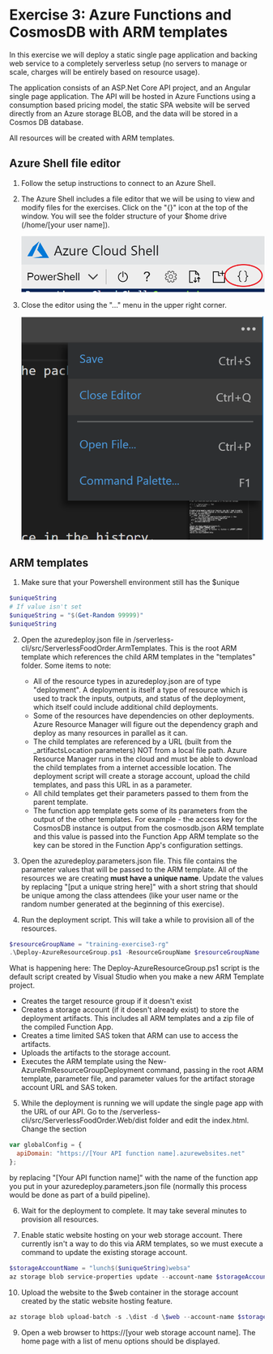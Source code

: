 # Exercise 3: Azure Functions and CosmosDB with ARM templates

In this exercise we will deploy a static single page application and backing web service to a completely serverless setup (no servers to manage or scale, charges will be entirely based on resource usage).

The application consists of an ASP.Net Core API project, and an Angular single page application.  The API will be hosted in Azure Functions using a consumption based pricing model, the static SPA website will be served directly from an Azure storage BLOB, and the data will be stored in a Cosmos DB database.

All resources will be created with ARM templates.

## Azure Shell file editor

1. Follow the setup instructions to connect to an Azure Shell. 

2. The Azure Shell includes a file editor that we will be using to view and modify files for the exercises.  Click on the "{}" icon at the top of the window.  You will see the folder structure of your $home drive (/home/[your user name]).

    ![Open editor](images/shell-editor.png)

3. Close the editor using the "..." menu in the upper right corner.

    ![Close editor](images/shell-close.png)

## ARM templates

1. Make sure that your Powershell environment still has the $unique

```powershell
$uniqueString
# If value isn't set
$uniqueString = "$(Get-Random 99999)"
$uniqueString
```

2. Open the azuredeploy.json file in /serverless-cli/src/ServerlessFoodOrder.ArmTemplates. This is the root ARM template which references the child ARM templates in the "templates" folder.  Some items to note:
    - All of the resource types in azuredeploy.json are of type "deployment".  A deployment is itself a type of resource which is used to track the inputs, outputs, and status of the deployment, which itself could include additional child deployments.
    - Some of the resources have dependencies on other deployments. Azure Resource Manager will figure out the dependency graph and deploy as many resources in parallel as it can.
    - The child templates are referenced by a URL (built from the _artifactsLocation parameters) NOT from a local file path.  Azure Resource Manager runs in the cloud and must be able to download the child templates from a internet accessible location.  The deployment script will create a storage account, upload the child templates, and pass this URL in as a parameter.
    - All child templates get their parameters passed to them from the parent template.
    - The function app template gets some of its parameters from the output of the other templates. For example - the access key for the CosmosDB instance is output from the cosmosdb.json ARM template and this value is passed into the Function App ARM template so the key can be stored in the Function App's configuration settings.

3. Open the azuredeploy.parameters.json file.  This file contains the parameter values that will be passed to the ARM template.  All of the resources we are creating **must have a unique name**.  Update the values by replacing "[put a unique string here]" with a short string that should be unique among the class attendees (like your user name or the random number generated at the beginning of this exercise).

4. Run the deployment script. This will take a while to provision all of the resources.

```powershell
$resourceGroupName = "training-exercise3-rg"
.\Deploy-AzureResourceGroup.ps1 -ResourceGroupName $resourceGroupName
```

What is happening here:
The Deploy-AzureResourceGroup.ps1 script is the default script created by Visual Studio when you make a new ARM Template project.
  - Creates the target resource group if it doesn't exist
  - Creates a storage account (if it doesn't already exist) to store the deployment artifacts. This includes all ARM templates and a zip file of the compiled Function App.
  - Creates a time limited SAS token that ARM can use to access the artifacts.
  - Uploads the artifacts to the storage account.
  - Executes the ARM template using the New-AzureRmResourceGroupDeployment command, passing in the root ARM template, parameter file, and parameter values for the artifact storage account URL and SAS token.

5. While the deployment is running we will update the single page app with the URL of our API. Go to the /serverless-cli/src/ServerlessFoodOrder.Web/dist folder and edit the index.html.
Change the section

```javascript
var globalConfig = {
  apiDomain: "https://[Your API function name].azurewebsites.net"
};
```

by replacing "[Your API function name]" with the name of the function app you put in your azuredeploy.parameters.json file (normally this process would be done as part of a build pipeline).

6. Wait for the deployment to complete. It may take several minutes to provision all resources.

7. Enable static website hosting on your web storage account.  There currently isn't a way to do this via ARM templates, so we must execute a command to update the existing storage account.

```powershell
$storageAccountName = "lunch$($uniqueString)websa"
az storage blob service-properties update --account-name $storageAccountName --static-website --404-document 404.html --index-document index.html
```

10. Upload the website to the $web container in the storage account created by the static website hosting feature.

```powershell
az storage blob upload-batch -s .\dist -d \$web --account-name $storageAccountName
```

9. Open a web browser to https://[your web storage account name]. The home page with a list of menu options should be displayed.
